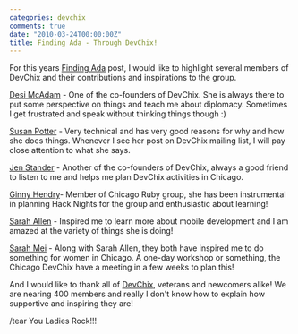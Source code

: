 ```yaml
---
categories: devchix
comments: true
date: "2010-03-24T00:00:00Z"
title: Finding Ada - Through DevChix!
---
```


For this years <a href="http://findingada.com">Finding Ada</a> post, I would like to highlight several members of DevChix and their contributions and inspirations to the group.

<a href="http://www.desimcadam.com/">Desi McAdam</a> - One of the co-founders of DevChix. She is always there to put some perspective on things and teach me about diplomacy. Sometimes I get frustrated and speak without thinking things though :)

<a href="http://geek.susanpotter.net">Susan Potter</a> - Very technical and has very good reasons for why and how she does things. Whenever I see her post on DevChix mailing list, I will pay close attention to what she says.

<a href="http://jenstander.com/">Jen Stander</a> - Another of the co-founders of DevChix, always a good friend to listen to me and helps me plan DevChix activities in Chicago.

<a href="http://www.ghendry.net/">Ginny Hendry</a>- Member of Chicago Ruby group, she has been instrumental in planning Hack Nights for the group and enthusiastic about learning!

<a href="http://www.ultrasaurus.com/">Sarah Allen</a> - Inspired me to learn more about mobile development and I am amazed at the variety of things she is doing!

<a href="http://www.sarahmei.com/blog/">Sarah Mei</a> - Along with Sarah Allen, they both have inspired me to do something for women in Chicago. A one-day workshop or something, the Chicago DevChix have a meeting in a few weeks to plan this!

And I would like to thank all of <a href="http://www.devchix.com">DevChix</a>, veterans and newcomers alike! We are nearing 400 members and really I don't know how to explain how supportive and inspiring they are! 

/tear  You Ladies Rock!!!


